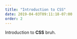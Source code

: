 ```yaml
---
title: "Introduction to CSS"
date: 2019-04-03T09:11:18-07:00
order: 2
---
```


Introduction to **CSS** bruh.

